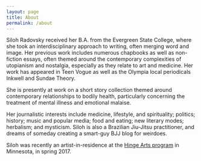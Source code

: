 ```yaml
---
layout: page
title: About
permalink: /about
---
```

Siloh Radovsky received her B.A. from the Evergreen State College, where she took an interdisciplinary approach to writing, often merging word and image. Her previous work includes numerous chapbooks as well as non-fiction essays, often themed around the contemporary complexities of utopianism and nostalgia, especially as they relate to art and medicine. Her work has appeared in Teen Vogue as well as the Olympia local periodicals Inkwell and Sundae Theory. 

She is presently at work on a short story collection themed around contemporary relationships to bodily health, particularly concerning the treatment of mental illness and emotional malaise.

Her journalistic interests include medicine, lifestyle, and spirituality; politics; history; music and popular media; food and eating; new literary modes; herbalism; and mysticism. Siloh is also a Brazilian Jiu-Jitsu practitioner, and dreams of someday creating a smart-guy BJJ blog for weirdoes. 

Siloh was recently an artist-in-residence at the [Hinge Arts program](https://springboardforthearts.org/jobs-opportunities/hinge-residency/) in Minnesota, in spring 2017.
